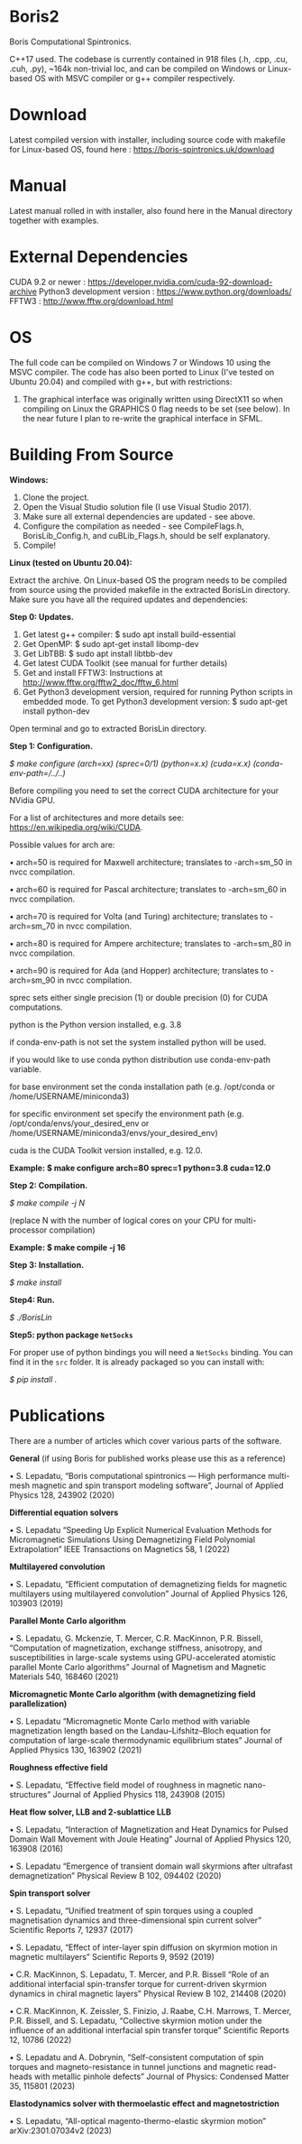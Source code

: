 # Boris2
Boris Computational Spintronics.

C++17 used. The codebase is currently contained in 918 files (.h, .cpp, .cu, .cuh, .py), ~164k non-trivial loc, and can be compiled on Windows or Linux-based OS with MSVC compiler or g++ compiler respectively.

# Download
Latest compiled version with installer, including source code with makefile for Linux-based OS, found here : https://boris-spintronics.uk/download

# Manual
Latest manual rolled in with installer, also found here in the Manual directory together with examples.

# External Dependencies
CUDA 9.2 or newer : https://developer.nvidia.com/cuda-92-download-archive
Python3 development version : https://www.python.org/downloads/
FFTW3 : http://www.fftw.org/download.html

# OS
The full code can be compiled on Windows 7 or Windows 10 using the MSVC compiler.
The code has also been ported to Linux (I've tested on Ubuntu 20.04) and compiled with g++, but with restrictions:

1) The graphical interface was originally written using DirectX11 so when compiling on Linux the GRAPHICS 0 flag needs to be set (see below). In the near future I plan to re-write the graphical interface in SFML.

# Building From Source
<b>Windows:</b>

1. Clone the project.
2. Open the Visual Studio solution file (I use Visual Studio 2017).
3. Make sure all external dependencies are updated - see above.
4. Configure the compilation as needed - see CompileFlags.h, BorisLib_Config.h, and cuBLib_Flags.h, should be self explanatory.
5. Compile!

<b>Linux (tested on Ubuntu 20.04):</b>

Extract the archive. On Linux-based OS the program needs to be compiled from source using the provided makefile in the extracted BorisLin directory.
Make sure you have all the required updates and dependencies:

<b>Step 0: Updates.</b>

1. Get latest g++ compiler: $ sudo apt install build-essential
2. Get OpenMP: $ sudo apt-get install libomp-dev
3. Get LibTBB: $ sudo apt install libtbb-dev
4. Get latest CUDA Toolkit (see manual for further details)
5. Get and install FFTW3: Instructions at http://www.fftw.org/fftw2_doc/fftw_6.html
6. Get Python3 development version, required for running Python scripts in embedded mode. To get Python3 development version:
$ sudo apt-get install python-dev

Open terminal and go to extracted BorisLin directory.


<b>Step 1: Configuration.</b>

<i>$ make configure (arch=xx) (sprec=0/1) (python=x.x) (cuda=x.x) (conda-env-path=/../..)</i>

Before compiling you need to set the correct CUDA architecture for your NVidia GPU.

For a list of architectures and more details see: https://en.wikipedia.org/wiki/CUDA.

Possible values for arch are:

• arch=50 is required for Maxwell architecture; translates to -arch=sm_50 in nvcc compilation.

• arch=60 is required for Pascal architecture; translates to -arch=sm_60 in nvcc compilation.

• arch=70 is required for Volta (and Turing) architecture; translates to -arch=sm_70 in nvcc compilation.

• arch=80 is required for Ampere architecture; translates to -arch=sm_80 in nvcc compilation.

• arch=90 is required for Ada (and Hopper) architecture; translates to -arch=sm_90 in nvcc compilation.

sprec sets either single precision (1) or double precision (0) for CUDA computations.

python is the Python version installed, e.g. 3.8

if conda-env-path is not set the system installed python will be used.

if you would like to use conda python distribution use conda-env-path variable.

for base environment set the conda installation path (e.g. /opt/conda or /home/USERNAME/miniconda3)

for specific environment set specify the environment path (e.g. /opt/conda/envs/your_desired_env or /home/USERNAME/miniconda3/envs/your_desired_env)

cuda is the CUDA Toolkit version installed, e.g. 12.0.

<b>Example: $ make configure arch=80 sprec=1 python=3.8 cuda=12.0</b>



<b>Step 2: Compilation.</b>

<i>$ make compile -j N</i>

(replace N with the number of logical cores on your CPU for multi-processor compilation)

<b>Example: $ make compile -j 16</b>



<b>Step 3: Installation.</b>

<i>$ make install</i>



<b>Step4: Run.</b>

<i>$ ./BorisLin</i>

<b>Step5: python package `NetSocks`</b>

For proper use of python bindings you will need a `NetSocks` binding. You can find it in the `src` folder. It is already packaged so you can install with:

<i>$ pip install .</i>

# Publications

There are a number of articles which cover various parts of the software.

<b>General</b> (if using Boris for published works please use this as a reference)

•	S. Lepadatu, “Boris computational spintronics — High performance multi-mesh magnetic and spin transport modeling software”, Journal of Applied Physics 128, 243902 (2020)

<b>Differential equation solvers</b>

•	S. Lepadatu “Speeding Up Explicit Numerical Evaluation Methods for Micromagnetic Simulations Using Demagnetizing Field Polynomial Extrapolation” IEEE Transactions on Magnetics 58, 1 (2022)

<b>Multilayered convolution</b>

•	S. Lepadatu, “Efficient computation of demagnetizing fields for magnetic multilayers using multilayered convolution” Journal of Applied Physics 126, 103903 (2019)

<b>Parallel Monte Carlo algorithm</b>

•	S. Lepadatu, G. Mckenzie, T. Mercer, C.R. MacKinnon, P.R. Bissell, “Computation of magnetization, exchange stiffness, anisotropy, and susceptibilities in large-scale systems using GPU-accelerated atomistic parallel Monte Carlo algorithms” Journal of Magnetism and Magnetic Materials 540, 168460 (2021)

<b>Micromagnetic Monte Carlo algorithm (with demagnetizing field parallelization)</b>

•	S. Lepadatu “Micromagnetic Monte Carlo method with variable magnetization length based on the Landau–Lifshitz–Bloch equation for computation of large-scale thermodynamic equilibrium states” Journal of Applied Physics 130, 163902 (2021)

<b>Roughness effective field</b>

•	S. Lepadatu, “Effective field model of roughness in magnetic nano-structures” Journal of Applied Physics 118, 243908 (2015)

<b>Heat flow solver, LLB and 2-sublattice LLB</b>

•	S. Lepadatu, “Interaction of Magnetization and Heat Dynamics for Pulsed Domain Wall Movement with Joule Heating” Journal of Applied Physics 120, 163908 (2016)

•	S. Lepadatu “Emergence of transient domain wall skyrmions after ultrafast demagnetization” Physical Review B 102, 094402 (2020)

<b>Spin transport solver</b>

•	S. Lepadatu, “Unified treatment of spin torques using a coupled magnetisation dynamics and three-dimensional spin current solver” Scientific Reports 7, 12937 (2017)

•	S. Lepadatu, “Effect of inter-layer spin diffusion on skyrmion motion in magnetic multilayers” Scientific Reports 9, 9592 (2019)

•	C.R. MacKinnon, S. Lepadatu, T. Mercer, and P.R. Bissell “Role of an additional interfacial spin-transfer torque for current-driven skyrmion dynamics in chiral magnetic layers” Physical Review B 102, 214408 (2020)

•	C.R. MacKinnon, K. Zeissler, S. Finizio, J. Raabe, C.H. Marrows, T. Mercer, P.R. Bissell, and S. Lepadatu, “Collective skyrmion motion under the influence of an additional interfacial spin transfer torque” Scientific Reports 12, 10786 (2022)

•	S. Lepadatu and A. Dobrynin, “Self-consistent computation of spin torques and magneto-resistance in tunnel junctions and magnetic read-heads with metallic pinhole defects” Journal of Physics: Condensed Matter 35, 115801 (2023)

<b>Elastodynamics solver with thermoelastic effect and magnetostriction</b>

•	S. Lepadatu, “All-optical magento-thermo-elastic skyrmion motion” arXiv:2301.07034v2 (2023)
